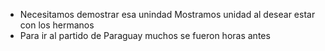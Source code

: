 - Necesitamos demostrar esa unindad
Mostramos unidad al desear estar con los hermanos
- Para ir al partido de Paraguay muchos se fueron horas antes
